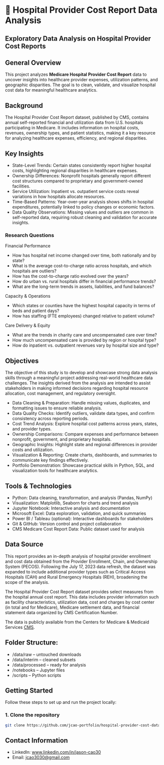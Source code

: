 # 🏥 Hospital Provider Cost Report Data Analysis
## Exploratory Data Analysis on Hospital Provider Cost Reports

## General Overview
This project analyzes **Medicare Hospital Provider Cost Report** data to uncover insights into healthcare provider expenses, utilization patterns, and geographic disparities. The goal is to clean, validate, and visualize hospital cost data for meaningful healthcare analytics.

## Background
The Hospital Provider Cost Report dataset, published by CMS, contains annual self-reported financial and utilization data from U.S. hospitals participating in Medicare. It includes information on hospital costs, revenues, ownership types, and patient statistics, making it a key resource for analyzing healthcare expenses, efficiency, and regional disparities.

## Key Insights
- State-Level Trends: Certain states consistently report higher hospital costs, highlighting regional disparities in healthcare expenses.
- Ownership Differences: Nonprofit hospitals generally report different cost structures compared to proprietary and government-owned facilities.
- Service Utilization: Inpatient vs. outpatient service costs reveal variations in how hospitals allocate resources.
- Time-Based Patterns: Year-over-year analysis shows shifts in hospital expenditures, potentially linked to policy changes or economic factors.
- Data Quality Observations: Missing values and outliers are common in self-reported data, requiring robust cleaning and validation for accurate insights.

### Research Questions
Financial Performance
- How has hospital net income changed over time, both nationally and by state?
- What is the average cost-to-charge ratio across hospitals, and which hospitals are outliers?
- How has the cost-to-charge ratio evolved over the years?
- How do urban vs. rural hospitals differ in financial performance trends?
- What are the long-term trends in assets, liabilities, and fund balances?

Capacity & Operations
- Which states or counties have the highest hospital capacity in terms of beds and patient days?
- How has staffing (FTE employees) changed relative to patient volume?

Care Delivery & Equity
- What are the trends in charity care and uncompensated care over time?
- How much uncompensated care is provided by region or hospital type?
- How do inpatient vs. outpatient revenues vary by hospital size and type?

## Objectives
The objective of this study is to develop and showcase strong data analysis skills through a meaningful project addressing real-world healthcare data challenges. The insights derived from the analysis are intended to assist stakeholders in making informed decisions regarding hospital resource allocation, cost management, and regulatory oversight.

- Data Cleaning & Preparation: Handle missing values, duplicates, and formatting issues to ensure reliable analysis.
- Data Quality Checks: Identify outliers, validate data types, and confirm consistency across reporting periods.
- Cost Trend Analysis: Explore hospital cost patterns across years, states, and provider types.
- Ownership Comparisons: Compare expenses and performance between nonprofit, government, and proprietary hospitals.
- Geographic Insights: Highlight state and regional differences in provider costs and utilization.
- Visualization & Reporting: Create charts, dashboards, and summaries to communicate key findings effectively.
- Portfolio Demonstration: Showcase practical skills in Python, SQL, and visualization tools for healthcare analytics.

## Tools & Technologies
- Python: Data cleaning, transformation, and analysis (Pandas, NumPy)
- Visualization: Matplotlib, Seaborn for charts and trend analysis
- Jupyter Notebook: Interactive analysis and documentation
- Microsoft Excel: Data exploration, validation, and quick summaries
- Power BI / Tableau (optional): Interactive dashboards for stakeholders
- Git & GitHub: Version control and project collaboration
- CMS Medicare Cost Report Data: Public dataset used for analysis

## Data Source
This report provides an in-depth analysis of hospital provider enrollment and cost data obtained from the Provider Enrollment, Chain, and Ownership System (PECOS). Following the July 17, 2023 data refresh, the dataset was expanded to include additional provider types such as Critical Access Hospitals (CAH) and Rural Emergency Hospitals (REH), broadening the scope of the analysis.

The Hospital Provider Cost Report dataset provides select measures from the hospital annual cost report. This data includes provider information such as facility characteristics, utilization data, cost and charges by cost center (in total and for Medicare), Medicare settlement data, and financial statement data organized by CMS Certification Number.

The data is publicly available from the Centers for Medicare & Medicaid Services [CMS](https://data.cms.gov/provider-compliance/cost-report/hospital-provider-cost-report).

## Folder Structure:
- /data/raw – untouched downloads
- /data/interim – cleaned subsets
- /data/processed – ready for analysis
- /notebooks – Jupyter files
- /scripts – Python scripts

## Getting Started
Follow these steps to set up and run the project locally:  

### 1. Clone the repository  
```bash
git clone https://github.com/jcao-portfolio/hospital-provider-cost-data-analysis.git
```

## Contact Information
- LinkedIn: www.linkedin.com/in/jason-cao30
- Email: jcao3030@gmail.com
